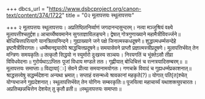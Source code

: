 +++
dbcs_url = "https://www.dsbcproject.org/canon-text/content/374/1722"
title = "0२ मूलापत्तयः स्थूलापत्तयः"

+++
२ मूलापत्तयः स्थूलापत्तयः।
अप्रतिष्ठितनिर्व्वाणं जगदानन्दसुन्दरम्।
नत्वा मञ्जुश्रियं वक्ष्ये मूलापत्तीश्चतुर्द्दश॥
आचार्य्येष्ववमानेन सुगताज्ञाविलङ्घने।
द्वेषात् गोत्रगुणाख्याने महामैत्रीविवर्ज्जने॥
बोधिचित्तपरित्यागे यानत्रितयनिन्दने।
गुह्याख्याने जने पक्षे जिनात्मस्कधदूषणे॥
शुद्धात्मधर्म्मसन्देहे इष्टमैत्रीविरागतः।
धर्म्मेष्वनद्वयारोपे श्राद्धचित्तप्रदूषने॥
समयासेवने प्राप्तौ प्रज्ञात्मस्त्रीप्रदूषणे।
मूलापत्तिर्भवेत् तेन मन्त्रिणः समयकृतिः॥
तत्कृतौ सिद्धयो न स्युर्मारो दुःखस्य सञ्चयः।
निरयगतिं च भूंक्तेऽसौ तीव्रा विविधवेदनाः॥
गुरोर्यथाऽऽप्तितः पूजां विधाय मण्डले ततः।
गृह्णीयात् बोधिचित्तं च रत्नत्रयादिसम्बरम्॥
॥मूलापत्तयः समाप्ताः॥
विद्याया[ः] सेवने प्रीत्या समयानामयोगतः।
गणचक्रे विवादं च गुह्यधर्म्मप्रकाशनात्॥
श्राद्धसत्त्वेषु सद्धर्म्मदेशना अन्यथा भ्रमात्।
सप्ताहं वसन्मध्ये श्रावकानां महकृते(?)॥
योगात् पति[त]श्चेत् योग्यभाजने गुह्यदेशनात्।
स्थूलापत्तिर्भवेत् तेन योगिनः सम्बरकृतिः॥
पूजयित्वा महाचार्य्यं यथाशक्त्युपचारतः।
अप्रतिच्छन्नचित्तेन देशयेत् तु कृतौ व्रती॥
॥स्थूलापत्तयः समाप्ताः॥
